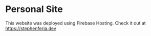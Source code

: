 # Personal Site

This website was deployed using Firebase Hosting. Check it out at https://stephenferia.dev
